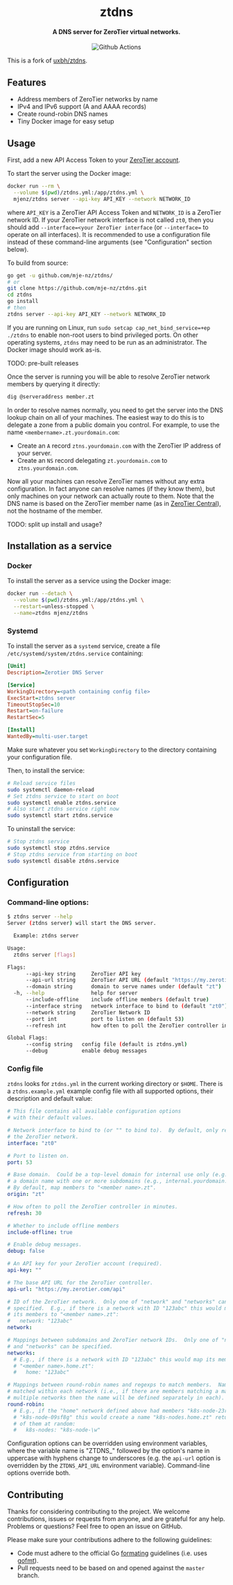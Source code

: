 <h1 align="center">
  ztdns
</h1>

<h4 align="center">
  A DNS server for ZeroTier virtual networks.
</h4>

<p align="center">
    <img src="https://github.com/mje-nz/ztdns/workflows/Check/badge.svg"
         alt="Github Actions">
</p>

This is a fork of [uxbh/ztdns](https://github.com/uxbh/ztdns).



## Features

* Address members of ZeroTier networks by name
* IPv4 and IPv6 support (A and AAAA records)
* Create round-robin DNS names
* Tiny Docker image for easy setup



## Usage
First, add a new API Access Token to your [ZeroTier account](https://my.zerotier.com/).

To start the server using the Docker image:

```bash
docker run --rm \
  --volume $(pwd)/ztdns.yml:/app/ztdns.yml \
  mjenz/ztdns server --api-key API_KEY --network NETWORK_ID
```

where `API_KEY` is a ZeroTier API Access Token and `NETWORK_ID` is a ZeroTier network ID.
If your ZeroTier network interface is not called `zt0`, then you should add `--interface=<your ZeroTier interface` (or `--interface=` to operate on all interfaces).
It is recommended to use a configuration file instead of these command-line arguments (see "Configuration" section below).

To build from source:

``` bash
go get -u github.com/mje-nz/ztdns/
# or
git clone https://github.com/mje-nz/ztdns.git
cd ztdns
go install
# then
ztdns server --api-key API_KEY --network NETWORK_ID
```

If you are running on Linux, run `sudo setcap cap_net_bind_service=+ep ./ztdns` to enable non-root users to bind privileged ports.
On other operating systems, `ztdns` may need to be run as an administrator.
The Docker image should work as-is.

TODO: pre-built releases


Once the server is running you will be able to resolve ZeroTier network members by querying it directly:

```bash
dig @serveraddress member.zt
```

In order to resolve names normally, you need to get the server into the DNS lookup chain on all of your machines.
The easiest way to do this is to delegate a zone from a public domain you control.
For example, to use the name `<membername>.zt.yourdomain.com`:

* Create an `A` record `ztns.yourdomain.com` with the ZeroTier IP address of your server.
* Create an `NS` record delegating `zt.yourdomain.com` to `ztns.yourdomain.com`.

Now all your machines can resolve ZeroTier names without any extra configuration.
In fact anyone can resolve names (if they know them), but only machines on your network can actually route to them.
Note that the DNS name is based on the ZeroTier member name (as in [ZeroTier Central](https://my.zerotier.com/network)), not the hostname of the member.


TODO: split up install and usage?



## Installation as a service

### Docker
To install the server as a service using the Docker image:

```bash
docker run --detach \
  --volume $(pwd)/ztdns.yml:/app/ztdns.yml \
  --restart=unless-stopped \
  --name=ztdns mjenz/ztdns
```


### Systemd
To install the server as a `systemd` service, create a file `/etc/systemd/system/ztdns.service` containing:

```ini
[Unit]
Description=Zerotier DNS Server

[Service]
WorkingDirectory=<path containing config file>
ExecStart=ztdns server
TimeoutStopSec=10
Restart=on-failure
RestartSec=5

[Install]
WantedBy=multi-user.target
```

Make sure whatever you set `WorkingDirectory` to the directory containing your configuration file.

Then, to install the service:

```bash
# Reload service files
sudo systemctl daemon-reload
# Set ztdns service to start on boot
sudo systemctl enable ztdns.service
# Also start ztdns service right now
sudo systemctl start ztdns.service
```

To uninstall the service:

```bash
# Stop ztdns service
sudo systemctl stop ztdns.service
# Stop ztdns service from starting on boot
sudo systemctl disable ztdns.service
```



## Configuration


### Command-line options:
```bash
$ ztdns server --help
Server (ztdns server) will start the DNS server.

  Example: ztdns server

Usage:
  ztdns server [flags]

Flags:
      --api-key string     ZeroTier API key
      --api-url string     ZeroTier API URL (default "https://my.zerotier.com/api")
      --domain string      domain to serve names under (default "zt")
  -h, --help               help for server
      --include-offline    include offline members (default true)
      --interface string   network interface to bind to (default "zt0")
      --network string     ZeroTier Network ID
      --port int           port to listen on (default 53)
      --refresh int        how often to poll the ZeroTier controller in minutes (default 30)

Global Flags:
      --config string   config file (default is ztdns.yml)
      --debug           enable debug messages
```


### Config file
`ztdns` looks for `ztdns.yml` in the current working directory or `$HOME`.
There is a `ztdns.example.yml` example config file with all supported options, their description and default value:

```yaml
# This file contains all available configuration options
# with their default values.

# Network interface to bind to (or "" to bind to).  By default, only respond on
# the ZeroTier network.
interface: "zt0"

# Port to listen on.
port: 53

# Base domain.  Could be a top-level domain for internal use only (e.g., zt) or
# a domain name with one or more subdomains (e.g., internal.yourdomain.com).
# By default, map members to "<member name>.zt".
origin: "zt"

# How often to poll the ZeroTier controller in minutes.
refresh: 30

# Whether to include offline members
include-offline: true

# Enable debug messages.
debug: false

# An API key for your ZeroTier account (required).
api-key: ""

# The base API URL for the ZeroTier controller.
api-url: "https://my.zerotier.com/api"

# ID of the ZeroTier network.  Only one of "network" and "networks" can be
# specified.  E.g., if there is a network with ID "123abc" this would map
# its members to "<member name>.zt":
#   network: "123abc"
network:

# Mappings between subdomains and ZeroTier network IDs.  Only one of "network"
# and "networks" can be specified.
networks:
  # E.g., if there is a network with ID "123abc" this would map its members to
  # "<member name>.home.zt":
  #   home: "123abc"

# Mappings between round-robin names and regexps to match members.  Names are
# matched within each network (i.e., if there are members matching a mapping in
# multiple networks then the name will be defined separately in each).
round-robin:
  # E.g., if the "home" network defined above had members "k8s-node-23refw" and
  # "k8s-node-09sf8g" this would create a name "k8s-nodes.home.zt" returning one
  # of them at random:
  #   k8s-nodes: "k8s-node-\w"
```

Configuration options can be overridden using environment variables, where the variable name is "ZTDNS_" followed by the option's name in uppercase with hyphens change to underscores (e.g. the `api-url` option is overridden by the `ZTDNS_API_URL` environment variable).
Command-line options override both.



## Contributing

Thanks for considering contributing to the project.
We welcome contributions, issues or requests from anyone, and are grateful for any help.
Problems or questions?
Feel free to open an issue on GitHub.

Please make sure your contributions adhere to the following guidelines:

* Code must adhere to the official Go [formating](https://golang.org/doc/effective_go.html#formatting) guidelines  (i.e. uses [gofmt](https://golang.org/cmd/gofmt/)).
* Pull requests need to be based on and opened against the `master` branch.
